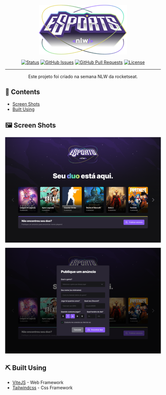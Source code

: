 <p align="center">
  <a href="" rel="noopener">
 <img src="./.github/logo.png" alt="Project logo"></a>
</p>

<div align="center">

[![Status](https://img.shields.io/badge/status-active-success.svg)]()
[![GitHub Issues](https://img.shields.io/github/issues/kylelobo/The-Documentation-Compendium.svg)](https://github.com/pedropaulobrasca/web-esports/issues)
[![GitHub Pull Requests](https://img.shields.io/github/issues-pr/kylelobo/The-Documentation-Compendium.svg)](https://github.com/pedropaulobrasca/web-esports/pulls)
[![License](https://img.shields.io/badge/license-MIT-blue.svg)](/LICENSE)

</div>

---

<p align="center"> Este projeto foi criado na semana NLW da rocketseat.
    <br> 
</p>

## 📝 Contents

- [Screen Shots](#screen_shots)
- [Built Using](#built_using)

## 🖼️ Screen Shots <a name = "screen_shots"></a>

<p align="center">
  <a href="" rel="noopener">
 <img src="./.github/landing.png" alt="Landing Page"></a>
</p>

<p align="center">
  <a href="" rel="noopener">
 <img src="./.github/anuncio.png" alt="Ads Page"></a>
</p>

## ⛏️ Built Using <a name = "built_using"></a>

- [ViteJS](https://vitejs.dev/) - Web Framework
- [Tailwindcss](https://tailwindcss.com/) - Css Framework
